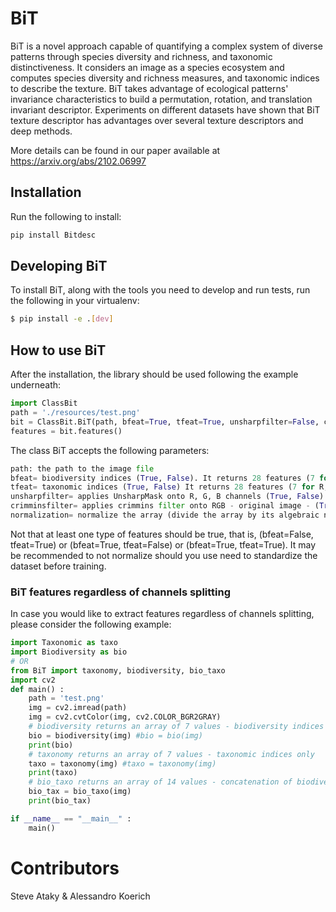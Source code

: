 # BiT

BiT is a novel approach capable of quantifying a complex system of diverse patterns through 
species diversity and richness, and taxonomic distinctiveness. 
It considers an image as a species ecosystem and computes species diversity and richness measures, 
and taxonomic indices to describe the texture. 
BiT takes advantage of ecological patterns' invariance characteristics to build a permutation, rotation, and translation invariant descriptor. 
Experiments on different datasets have shown that BiT texture descriptor has advantages over several texture descriptors and deep methods. 

More details can be found in our paper available at https://arxiv.org/abs/2102.06997

## Installation

Run the following to install:
```python
pip install Bitdesc
```

## Developing BiT

To install BiT, along with the tools you need to develop and run tests, run the following in your virtualenv:
```bash
$ pip install -e .[dev]
```
## How to use BiT 

After the installation, the library should be used following the example underneath:

```python
import ClassBit
path = './resources/test.png'
bit = ClassBit.BiT(path, bfeat=True, tfeat=True, unsharpfilter=False, crimminsfilter=False, normalization=False)
features = bit.features()
```
The class BiT accepts the following parameters:
```python
path: the path to the image file
bfeat= biodiversity indices (True, False). It returns 28 features (7 for R, 7 for G, 7 for B, and 7 for RGB)  
tfeat= taxonomic indices (True, False) It returns 28 features (7 for R, 7 for G, 7 for B, and 7 for RGB)
unsharpfilter= applies UnsharpMask onto R, G, B channels (True, False) 
crimminsfilter= applies crimmins filter onto RGB - original image - (True, False) 
normalization= normalize the array (divide the array by its algebraic norm)
``` 
Not that at least one type of features should be true, that is, (bfeat=False, tfeat=True) or (bfeat=True, tfeat=False) or (bfeat=True, tfeat=True).
It may be recommended to not normalize should you use need to standardize the dataset before training. 

### BiT features regardless of channels splitting
In case you would like to extract features regardless of channels splitting, please consider the following example:
```python
import Taxonomic as taxo
import Biodiversity as bio
# OR
from BiT import taxonomy, biodiversity, bio_taxo
import cv2
def main() :
    path = 'test.png'
    img = cv2.imread(path)
    img = cv2.cvtColor(img, cv2.COLOR_BGR2GRAY)  
    # biodiversity returns an array of 7 values - biodiversity indices only   
    bio = biodiversity(img) #bio = bio(img)
    print(bio)    
    # taxonomy returns an array of 7 values - taxonomic indices only
    taxo = taxonomy(img) #taxo = taxonomy(img)
    print(taxo)
    # bio_taxo returns an array of 14 values - concatenation of biodiversity and taxonomic indices 
    bio_tax = bio_taxo(img)
    print(bio_tax)

if __name__ == "__main__" :
    main()


```

# Contributors
Steve Ataky & Alessandro Koerich
